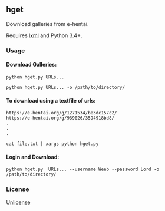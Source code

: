 ## hget 

Download galleries from e-hentai.

Requires [lxml](https://lxml.de/installation.html) and Python 3.4+.

### Usage

#### Download Galleries:

```
python hget.py URLs...

python hget.py URLs... -o /path/to/directory/
```

#### To download using a textfile of urls:

```
https://e-hentai.org/g/1271534/be3dc157c2/
https://e-hentai.org/g/939026/3594918bd8/
.
.
.
```

```
cat file.txt | xargs python hget.py
```

#### Login and Download:

```
python hget.py  URLs... --username Weeb --password Lord -o /path/to/directory/
```


### License

[Unlicense](LICENSE)
